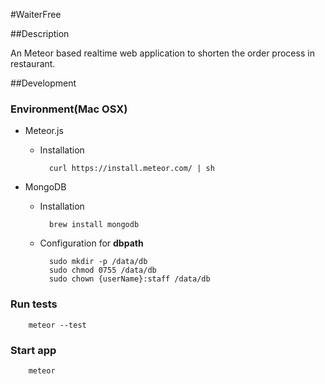 #WaiterFree

##Description

An Meteor based realtime web application to shorten the order process in restaurant.

##Development

### Environment(Mac OSX)

* Meteor.js
    * Installation

            curl https://install.meteor.com/ | sh

* MongoDB
    * Installation

            brew install mongodb

    * Configuration for **dbpath**

            sudo mkdir -p /data/db
            sudo chmod 0755 /data/db
            sudo chown {userName}:staff /data/db

### Run tests

        meteor --test

### Start app

        meteor
